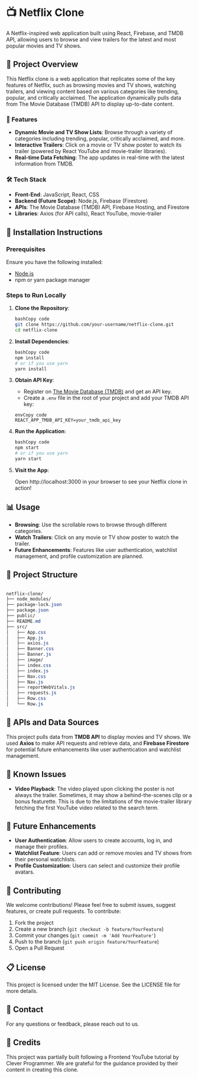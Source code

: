 # 

# 📺 Netflix Clone

A Netflix-inspired web application built using React, Firebase, and TMDB API, allowing users to browse and view trailers for the latest and most popular movies and TV shows.

## 🎯 Project Overview

This Netflix clone is a web application that replicates some of the key features of Netflix, such as browsing movies and TV shows, watching trailers, and viewing content based on various categories like trending, popular, and critically acclaimed. The application dynamically pulls data from The Movie Database (TMDB) API to display up-to-date content.

### 🚀 Features

- **Dynamic Movie and TV Show Lists**: Browse through a variety of categories including trending, popular, critically acclaimed, and more.
- **Interactive Trailers**: Click on a movie or TV show poster to watch its trailer (powered by React YouTube and movie-trailer libraries).
- **Real-time Data Fetching**: The app updates in real-time with the latest information from TMDB.

### 🛠 Tech Stack

- **Front-End**: JavaScript, React, CSS
- **Backend (Future Scope)**: Node.js, Firebase (Firestore)
- **APIs**: The Movie Database (TMDB) API, Firebase Hosting, and Firestore
- **Libraries**: Axios (for API calls), React YouTube, movie-trailer

## 🧩 Installation Instructions

### Prerequisites

Ensure you have the following installed:

- [Node.js](https://nodejs.org/)
- npm or yarn package manager

### Steps to Run Locally

1. **Clone the Repository**:
    
    ```bash
    bashCopy code
    git clone https://github.com/your-username/netflix-clone.git
    cd netflix-clone
    
    ```
    
2. **Install Dependencies**:
    
    ```bash
    bashCopy code
    npm install
    # or if you use yarn
    yarn install
    
    ```
    
3. **Obtain API Key**:
    - Register on [The Movie Database (TMDB)](https://www.themoviedb.org/) and get an API key.
    - Create a `.env` file in the root of your project and add your TMDB API key:
    
    ```
    envCopy code
    REACT_APP_TMDB_API_KEY=your_tmdb_api_key
    
    ```
    
4. **Run the Application**:
    
    ```bash
    bashCopy code
    npm start
    # or if you use yarn
    yarn start
    
    ```
    
5. **Visit the App**:
    
    Open http://localhost:3000 in your browser to see your Netflix clone in action!
    

## 📊 Usage

- **Browsing**: Use the scrollable rows to browse through different categories.
- **Watch Trailers**: Click on any movie or TV show poster to watch the trailer.
- **Future Enhancements**: Features like user authentication, watchlist management, and profile customization are planned.

## 📂 Project Structure

```css

netflix-clone/
├── node_modules/
├── package-lock.json
├── package.json
├── public/
├── README.md
├── src/
│   ├── App.css
│   ├── App.js
│   ├── axios.js
│   ├── Banner.css
│   ├── Banner.js
│   ├── image/
│   ├── index.css
│   ├── index.js
│   ├── Nav.css
│   ├── Nav.js
│   ├── reportWebVitals.js
│   ├── requests.js
│   ├── Row.css
│   └── Row.js

```

## 🔄 APIs and Data Sources

This project pulls data from **TMDB API** to display movies and TV shows. We used **Axios** to make API requests and retrieve data, and **Firebase Firestore** for potential future enhancements like user authentication and watchlist management.

## 📝 Known Issues

- **Video Playback**: The video played upon clicking the poster is not always the trailer. Sometimes, it may show a behind-the-scenes clip or a bonus featurette. This is due to the limitations of the movie-trailer library fetching the first YouTube video related to the search term.

## 🌟 Future Enhancements

- **User Authentication**: Allow users to create accounts, log in, and manage their profiles.
- **Watchlist Feature**: Users can add or remove movies and TV shows from their personal watchlists.
- **Profile Customization**: Users can select and customize their profile avatars.

## 👥 Contributing

We welcome contributions! Please feel free to submit issues, suggest features, or create pull requests. To contribute:

1. Fork the project
2. Create a new branch (`git checkout -b feature/YourFeature`)
3. Commit your changes (`git commit -m 'Add YourFeature'`)
4. Push to the branch (`git push origin feature/YourFeature`)
5. Open a Pull Request

## 📋 License

This project is licensed under the MIT License. See the LICENSE file for more details.

## 📧 Contact

For any questions or feedback, please reach out to us.

## 🙏 Credits
This project was partially built following a Frontend YouTube tutorial by Clever Programmer. We are grateful for the guidance provided by their content in creating this clone.
